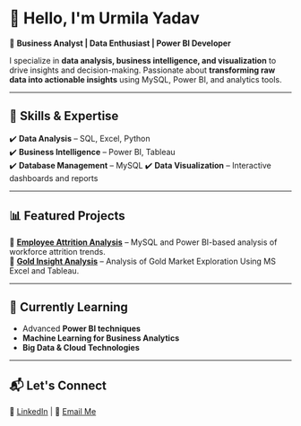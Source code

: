 # 👋 Hello, I'm Urmila Yadav  

🎯 **Business Analyst | Data Enthusiast | Power BI Developer**  

I specialize in **data analysis, business intelligence, and visualization** to drive insights and decision-making. Passionate about **transforming raw data into actionable insights** using MySQL, Power BI, and analytics tools.  

---

## 🔹 Skills & Expertise  
✔️ **Data Analysis** – SQL, Excel, Python  
✔️ **Business Intelligence** – Power BI, Tableau  
✔️ **Database Management** – MySQL 
✔️ **Data Visualization** – Interactive dashboards and reports  

---

## 📊 Featured Projects  
🔹 **[Employee Attrition Analysis](https://github.com/urmilayadav1/employee-attrition-analysis)** – MySQL and Power BI-based analysis of workforce attrition trends.  
🔹 **[Gold Insight Analysis](https://github.com/urmilayadav1/Gold-Insight-Analysis)** – Analysis of Gold Market Exploration Using MS Excel and Tableau.

---

## 🌱 Currently Learning  
- Advanced **Power BI techniques**  
- **Machine Learning for Business Analytics**  
- **Big Data & Cloud Technologies**  

---

## 📬 Let's Connect  
📌 [LinkedIn](https://www.linkedin.com/in/urmila-yadav-4475771bb/) | 📧 [Email Me](mailto:urmila1412.yadav@gmail.com)  


